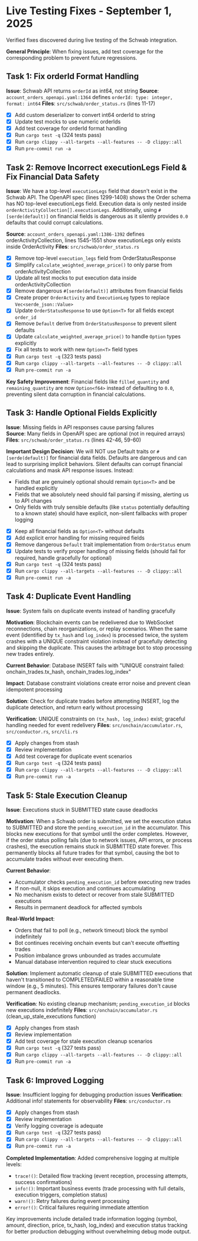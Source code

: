 # Live Testing Fixes - September 1, 2025

Verified fixes discovered during live testing of the Schwab integration.

**General Principle**: When fixing issues, add test coverage for the
corresponding problem to prevent future regressions.

## Task 1: Fix orderId Format Handling

**Issue**: Schwab API returns `orderId` as int64, not string **Source**:
`account_orders_openapi.yaml:1364` defines
`orderId: type: integer, format: int64` **Files**: `src/schwab/order_status.rs`
(lines 11-17)

- [x] Add custom deserializer to convert int64 orderId to string
- [x] Update test mocks to use numeric orderIds
- [x] Add test coverage for orderId format handling
- [x] Run `cargo test -q` (324 tests pass)
- [x] Run `cargo clippy --all-targets --all-features -- -D clippy::all`
- [x] Run `pre-commit run -a`

## Task 2: Remove Incorrect executionLegs Field & Fix Financial Data Safety

**Issue**: We have a top-level `executionLegs` field that doesn't exist in the
Schwab API. The OpenAPI spec (lines 1299-1408) shows the Order schema has NO
top-level executionLegs field. Execution data is only nested inside
`orderActivityCollection[].executionLegs`. Additionally, using
`#[serde(default)]` on financial fields is dangerous as it silently provides
`0.0` defaults that could corrupt calculations.

**Source**: `account_orders_openapi.yaml:1386-1392` defines
orderActivityCollection, lines 1545-1551 show executionLegs only exists inside
OrderActivity **Files**: `src/schwab/order_status.rs`

- [x] Remove top-level `execution_legs` field from OrderStatusResponse
- [x] Simplify `calculate_weighted_average_price()` to only parse from
      orderActivityCollection
- [x] Update all test mocks to put execution data inside orderActivityCollection
- [x] Remove dangerous `#[serde(default)]` attributes from financial fields
- [x] Create proper `OrderActivity` and `ExecutionLeg` types to replace
      `Vec<serde_json::Value>`
- [x] Update `OrderStatusResponse` to use `Option<T>` for all fields except
      `order_id`
- [x] Remove `Default` derive from `OrderStatusResponse` to prevent silent
      defaults
- [x] Update `calculate_weighted_average_price()` to handle `Option` types
      explicitly
- [x] Fix all tests to work with new `Option<T>` field types
- [x] Run `cargo test -q` (323 tests pass)
- [x] Run `cargo clippy --all-targets --all-features -- -D clippy::all`
- [x] Run `pre-commit run -a`

**Key Safety Improvement**: Financial fields like `filled_quantity` and
`remaining_quantity` are now `Option<f64>` instead of defaulting to `0.0`,
preventing silent data corruption in financial calculations.

## Task 3: Handle Optional Fields Explicitly

**Issue**: Missing fields in API responses cause parsing failures\
**Source**: Many fields in OpenAPI spec are optional (not in required arrays)\
**Files**: `src/schwab/order_status.rs` (lines 42-46, 59-60)

**Important Design Decision**: We will NOT use Default traits or
`#[serde(default)]` for financial data fields. Defaults are dangerous and can
lead to surprising implicit behaviors. Silent defaults can corrupt financial
calculations and mask API response issues. Instead:

- Fields that are genuinely optional should remain `Option<T>` and be handled
  explicitly
- Fields that we absolutely need should fail parsing if missing, alerting us to
  API changes
- Only fields with truly sensible defaults (like `status` potentially defaulting
  to a known state) should have explicit, non-silent fallbacks with proper
  logging

- [x] Keep all financial fields as `Option<T>` without defaults
- [x] Add explicit error handling for missing required fields
- [x] Remove dangerous `Default` trait implementation from `OrderStatus` enum
- [x] Update tests to verify proper handling of missing fields (should fail for
      required, handle gracefully for optional)
- [x] Run `cargo test -q` (324 tests pass)
- [x] Run `cargo clippy --all-targets --all-features -- -D clippy::all`
- [x] Run `pre-commit run -a`

## Task 4: Duplicate Event Handling

**Issue**: System fails on duplicate events instead of handling gracefully

**Motivation**: Blockchain events can be redelivered due to WebSocket
reconnections, chain reorganizations, or replay scenarios. When the same event
(identified by `tx_hash` and `log_index`) is processed twice, the system crashes
with a UNIQUE constraint violation instead of gracefully detecting and skipping
the duplicate. This causes the arbitrage bot to stop processing new trades
entirely.

**Current Behavior**: Database INSERT fails with "UNIQUE constraint failed:
onchain_trades.tx_hash, onchain_trades.log_index"

**Impact**: Database constraint violations create error noise and prevent clean
idempotent processing

**Solution**: Check for duplicate trades before attempting INSERT, log the
duplicate detection, and return early without processing

**Verification**: UNIQUE constraints on `(tx_hash, log_index)` exist; graceful
handling needed for event redelivery **Files**: `src/onchain/accumulator.rs`,
`src/conductor.rs`, `src/cli.rs`

- [x] Apply changes from stash
- [x] Review implementation
- [x] Add test coverage for duplicate event scenarios
- [x] Run `cargo test -q` (324 tests pass)
- [x] Run `cargo clippy --all-targets --all-features -- -D clippy::all`
- [x] Run `pre-commit run -a`

## Task 5: Stale Execution Cleanup

**Issue**: Executions stuck in SUBMITTED state cause deadlocks

**Motivation**: When a Schwab order is submitted, we set the execution status to
SUBMITTED and store the `pending_execution_id` in the accumulator. This blocks
new executions for that symbol until the order completes. However, if the order
status polling fails (due to network issues, API errors, or process crashes),
the execution remains stuck in SUBMITTED state forever. This permanently blocks
all future trades for that symbol, causing the bot to accumulate trades without
ever executing them.

**Current Behavior**:

- Accumulator checks `pending_execution_id` before executing new trades
- If non-null, it skips execution and continues accumulating
- No mechanism exists to detect or recover from stale SUBMITTED executions
- Results in permanent deadlock for affected symbols

**Real-World Impact**:

- Orders that fail to poll (e.g., network timeout) block the symbol indefinitely
- Bot continues receiving onchain events but can't execute offsetting trades
- Position imbalance grows unbounded as trades accumulate
- Manual database intervention required to clear stuck executions

**Solution**: Implement automatic cleanup of stale SUBMITTED executions that
haven't transitioned to COMPLETED/FAILED within a reasonable time window (e.g.,
5 minutes). This ensures temporary failures don't cause permanent deadlocks.

**Verification**: No existing cleanup mechanism; `pending_execution_id` blocks
new executions indefinitely **Files**: `src/onchain/accumulator.rs`
(clean_up_stale_executions function)

- [x] Apply changes from stash
- [x] Review implementation
- [x] Add test coverage for stale execution cleanup scenarios
- [x] Run `cargo test -q` (327 tests pass)
- [x] Run `cargo clippy --all-targets --all-features -- -D clippy::all`
- [x] Run `pre-commit run -a`

## Task 6: Improved Logging

**Issue**: Insufficient logging for debugging production issues
**Verification**: Additional info! statements for observability **Files**:
`src/conductor.rs`

- [x] Apply changes from stash
- [x] Review implementation
- [x] Verify logging coverage is adequate
- [x] Run `cargo test -q` (327 tests pass)
- [x] Run `cargo clippy --all-targets --all-features -- -D clippy::all`
- [x] Run `pre-commit run -a`

**Completed Implementation**: Added comprehensive logging at multiple levels:

- `trace!()`: Detailed flow tracking (event reception, processing attempts,
  success confirmations)
- `info!()`: Important business events (trade processing with full details,
  execution triggers, completion status)
- `warn!()`: Retry failures during event processing
- `error!()`: Critical failures requiring immediate attention

Key improvements include detailed trade information logging (symbol, amount,
direction, price, tx_hash, log_index) and execution status tracking for better
production debugging without overwhelming debug mode output.
